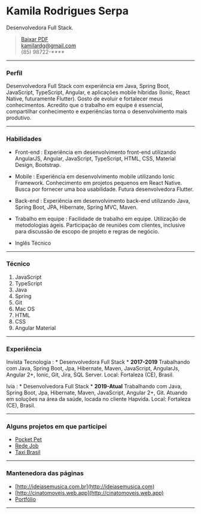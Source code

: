 # Kamila Rodrigues Serpa
Desenvolvedora Full Stack.

> [Baixar PDF](curriculo.pdf)  
> [kamilardg@gmail.com](kamilardg@gmail.com)  
> (85) 98722-****

------

### Perfil

Desenvolvedora Full Stack com experiência em Java, Spring Boot, JavaScript, TypeScript, Angular, e aplicações mobile híbridas (Ionic, React Native, futuramente Flutter). Gosto de evoluir e fortalecer meus conhecimentos. Acredito que o trabalho em equipe é essencial, compartilhar conhecimento e experiências torna o desenvolvimento mais produtivo.

------

### Habilidades

* Front-end
  : Experiência em desenvolvimento front-end utilizando AngularJS, Angular, JavaScript, TypeScript, HTML, CSS, Material Design, Bootstrap.

* Mobile
  : Experiência em desenvolvimento mobile utilizando Ionic Framework. Conhecimento em projetos pequenos em React Native. Busca por fornecer uma boa usabilidade. Futura desenvolvedora Flutter. 

* Back-end
  : Experiência em desenvolvimento back-end utilizando Java, Spring Boot, JPA, Hibernate, Spring MVC, Maven.

* Trabalho em equipe
  : Facilidade de trabalho em equipe. Utilização de metodologias ágeis. Participação de reuniões com clientes, inclusive para discussão de escopo de projeto e regras de negócio.

* Inglês Técnico

-------

### Técnico

1. JavaScript
1. TypeScript
1. Java
1. Spring
1. Git
1. Mac OS
1. HTML
1. CSS
1. Angular Material

------

### Experiência

Invista Tecnologia
: * Desenvolvedora Full Stack *
  __2017-2019__
  Trabalhando com Java, Spring Boot, Jpa, Hibernate, Maven, JavaScript, AngularJs, Angular 2+, Ionic, Git, Jira, SQL Server. Local: Fortaleza (CE), Brasil.


Ivia
: * Desenvolvedora Full Stack *
  __2019-Atual__
  Trabalhando com Java, Spring Boot, Jpa, Hibernate, Maven, JavaScript, Angular 2+, Git. Atuando em soluções na área da saúde, locada no cliente Hapvida. Local: Fortaleza (CE), Brasil.

------

### Alguns projetos em que participei

 - [Pocket Pet](https://play.google.com/store/apps/details?id=com.invistatech.handoverservicos.pocketpet&hl=pt_BR)
 - [Rede Job](https://play.google.com/store/apps/details?id=com.invistatech.handoverservicos.redejob&hl=en_US)
 - [Taxi Brasil](https://play.google.com/store/apps/details?id=br.com.invistatech.meutaxi.taxibrasil&hl=pt_BR)

------

### Mantenedora das páginas

 - [http://ideiasemusica.com.br](http://ideiasemusica.com)
 - [http://cinatomoveis.web.app](http://cinatomoveis.web.app)
 - [Portfólio](https://kamilaserpa.wixsite.com/portfolio)

------